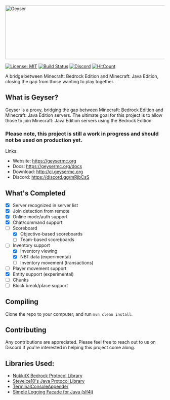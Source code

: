 <img src="https://geysermc.org/img/oss_logo.png" alt="Geyser" width="600" height="170"/>

[![License: MIT](https://img.shields.io/badge/license-MIT-blue.svg)](LICENSE)
[![Build Status](https://ci.nukkitx.com/job/Geyser/job/master/badge/icon)](https://ci.nukkitx.com/job/Geyser/job/master/)
[![Discord](https://img.shields.io/discord/597838753859633172.svg?color=%237289da&label=discord)](https://discord.gg/mRjbCsS)
[![HitCount](http://hits.dwyl.io/Geyser/GeyserMC.svg)](http://hits.dwyl.io/Geyser/GeyserMC)

A bridge between Minecraft: Bedrock Edition and Minecraft: Java Edition, closing the gap from those wanting to play together.

## What is Geyser?
Geyser is a proxy, bridging the gap between Minecraft: Bedrock Edition and Minecraft: Java Edition servers.
The ultimate goal for this project is to allow those to join Minecraft: Java Edition servers using the Bedrock Edition.

### Please note, this project is still a work in progress and should not be used on production yet.

Links:
- Website: https://geysermc.org
- Docs: https://geysermc.org/docs
- Download: http://ci.geysermc.org
- Discord: https://discord.gg/mRjbCsS

## What's Completed
- [x] Server recognized in server list 
- [x] Join detection from remote
- [x] Online mode/auth support
- [x] Chat/command support
- [ ] Scoreboard
  - [x] Objective-based scoreboards
  - [ ] Team-based scoreboards
- [ ] Inventory support
  - [x] Inventory viewing
  - [x] NBT data (experimental)
  - [ ] Inventory movement (transactions)
- [ ] Player movement support
- [x] Entity support (experimental)
- [ ] Chunks
- [ ] Block break/place support

## Compiling
Clone the repo to your computer, and run `mvn clean install`.

## Contributing
Any contributions are appreciated. Please feel free to reach out to us on Discord if
you're interested in helping this project come along.

## Libraries Used:
- [NukkitX Bedrock Protocol Library](https://github.com/NukkitX/Protocol)
- [Steveice10's Java Protocol Library](https://github.com/Steveice10/MCProtocolLib)
- [TerminalConsoleAppender](https://github.com/Minecrell/TerminalConsoleAppender)
- [Simple Logging Facade for Java (slf4j)](https://github.com/qos-ch/slf4j)
